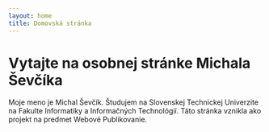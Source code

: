 ```yaml
---
layout: home
title: Domovská stránka
---
```

# Vytajte na osobnej stránke Michala Ševčíka
Moje meno je Michal Ševčík. Študujem na Slovenskej Technickej Univerzite na Fakulte Informatiky a Informačných Technológií. Táto stránka vznikla ako projekt na predmet Webové Publikovanie.